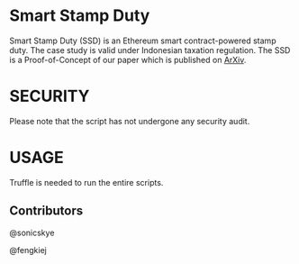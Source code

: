 # Smart Stamp Duty
Smart Stamp Duty (SSD) is an Ethereum smart contract-powered stamp duty. 
The case study is valid under Indonesian taxation regulation.
The SSD is a Proof-of-Concept of our paper which is published on [ArXiv](https://arxiv.org/abs/1812.04116).

# SECURITY
Please note that the script has not undergone any security audit.

# USAGE
Truffle is needed to run the entire scripts.

## Contributors
@sonicskye

@fengkiej
